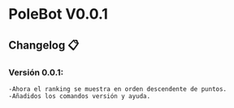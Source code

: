 # PoleBot V0.0.1
## Changelog 📋
### Versión 0.0.1: 
```
-Ahora el ranking se muestra en orden descendente de puntos.
-Añadidos los comandos versión y ayuda.
```  
